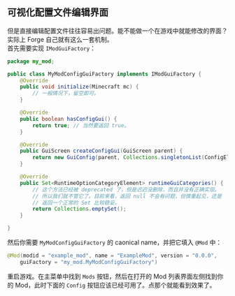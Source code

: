 ## 可视化配置文件编辑界面

但是直接编辑配置文件往往容易出问题。能不能做一个在游戏中就能修改的界面？实际上 Forge 自己就有这么一套机制。  
首先需要实现 `IModGuiFactory`：

```java
package my_mod;

public class MyModConfigGuiFactory implements IModGuiFactory {
    @Override
    public void initialize(Minecraft mc) {
        // 一般情况下，留空即可。
    }

    @Override
    public boolean hasConfigGui() {
        return true; // 当然要返回 true。
    }

    @Override
    public GuiScreen createConfigGui(GuiScreen parent) {
        return new GuiConfig(parent, Collections.singletonList(ConfigElement.from(MyModConfig.class)), "my_mod_id", false, false, "First line", "Second line");
    }

    @Override
    public Set<RuntimeOptionCategoryElement> runtimeGuiCategories() {
        // 这个方法已经被 deprecated 了，但是迟迟没删除，而且并没有正确实现。
        // 所以我们就不管它了。目前来看，返回 null 不会有问题，但慎重起见，还是
        // 返回一个正常的 Set 比较稳妥。
        return Collections.emptySet();
    }

}
```

然后你需要 `MyModConfigGuiFactory` 的 caonical name，并把它填入 `@Mod` 中：

```java
@Mod(modid = "example_mod", name = "ExampleMod", version = "0.0.0",
    guiFactory = "my_mod.MyModConfigGuiFactory")
```

重启游戏。在主菜单中找到 `Mods` 按钮，然后在打开的 Mod 列表界面左侧找到你的 Mod，此时下面的 `Config` 按钮应该已经可用了。点那个就能看到效果了。
